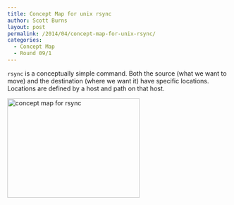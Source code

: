 ```yaml
---
title: Concept Map for unix rsync
author: Scott Burns
layout: post
permalink: /2014/04/concept-map-for-unix-rsync/
categories:
  - Concept Map
  - Round 09/1
---
```

`rsync` is a conceptually simple command. Both the source (what we want to move) and the destination (where we want it) have specific locations. Locations are defined by a host and path on that host.

[<img class="alignnone size-medium wp-image-6856" alt="concept map for rsync" src="http://teaching.software-carpentry.org/wp-content/uploads/2014/04/photo1-e1398877603100-300x225.jpg" width="300" height="225" />][1]

 [1]: http://teaching.software-carpentry.org/wp-content/uploads/2014/04/photo1-e1398877603100.jpg